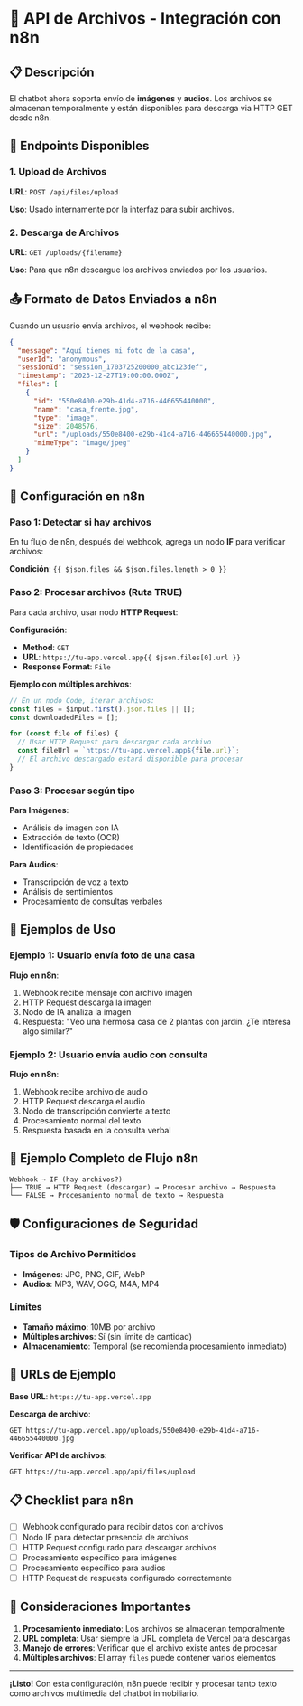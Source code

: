 # 📁 API de Archivos - Integración con n8n

## 📋 Descripción

El chatbot ahora soporta envío de **imágenes** y **audios**. Los archivos se almacenan temporalmente y están disponibles para descarga via HTTP GET desde n8n.

## 🔗 Endpoints Disponibles

### 1. Upload de Archivos
**URL**: `POST /api/files/upload`

**Uso**: Usado internamente por la interfaz para subir archivos.

### 2. Descarga de Archivos 
**URL**: `GET /uploads/{filename}`

**Uso**: Para que n8n descargue los archivos enviados por los usuarios.

## 📤 Formato de Datos Enviados a n8n

Cuando un usuario envía archivos, el webhook recibe:

```json
{
  "message": "Aquí tienes mi foto de la casa",
  "userId": "anonymous",
  "sessionId": "session_1703725200000_abc123def",
  "timestamp": "2023-12-27T19:00:00.000Z",
  "files": [
    {
      "id": "550e8400-e29b-41d4-a716-446655440000",
      "name": "casa_frente.jpg",
      "type": "image",
      "size": 2048576,
      "url": "/uploads/550e8400-e29b-41d4-a716-446655440000.jpg",
      "mimeType": "image/jpeg"
    }
  ]
}
```

## 🔧 Configuración en n8n

### Paso 1: Detectar si hay archivos

En tu flujo de n8n, después del webhook, agrega un nodo **IF** para verificar archivos:

**Condición**: `{{ $json.files && $json.files.length > 0 }}`

### Paso 2: Procesar archivos (Ruta TRUE)

Para cada archivo, usar nodo **HTTP Request**:

**Configuración**:
- **Method**: `GET`
- **URL**: `https://tu-app.vercel.app{{ $json.files[0].url }}`
- **Response Format**: `File`

**Ejemplo con múltiples archivos**:
```javascript
// En un nodo Code, iterar archivos:
const files = $input.first().json.files || [];
const downloadedFiles = [];

for (const file of files) {
  // Usar HTTP Request para descargar cada archivo
  const fileUrl = `https://tu-app.vercel.app${file.url}`;
  // El archivo descargado estará disponible para procesar
}
```

### Paso 3: Procesar según tipo

**Para Imágenes**:
- Análisis de imagen con IA
- Extracción de texto (OCR)
- Identificación de propiedades

**Para Audios**:
- Transcripción de voz a texto
- Análisis de sentimientos
- Procesamiento de consultas verbales

## 📝 Ejemplos de Uso

### Ejemplo 1: Usuario envía foto de una casa

**Flujo en n8n**:
1. Webhook recibe mensaje con archivo imagen
2. HTTP Request descarga la imagen
3. Nodo de IA analiza la imagen
4. Respuesta: "Veo una hermosa casa de 2 plantas con jardín. ¿Te interesa algo similar?"

### Ejemplo 2: Usuario envía audio con consulta

**Flujo en n8n**:
1. Webhook recibe archivo de audio
2. HTTP Request descarga el audio
3. Nodo de transcripción convierte a texto
4. Procesamiento normal del texto
5. Respuesta basada en la consulta verbal

## 🔄 Ejemplo Completo de Flujo n8n

```
Webhook → IF (hay archivos?) 
├── TRUE → HTTP Request (descargar) → Procesar archivo → Respuesta
└── FALSE → Procesamiento normal de texto → Respuesta
```

## 🛡️ Configuraciones de Seguridad

### Tipos de Archivo Permitidos
- **Imágenes**: JPG, PNG, GIF, WebP
- **Audios**: MP3, WAV, OGG, M4A, MP4

### Límites
- **Tamaño máximo**: 10MB por archivo
- **Múltiples archivos**: Sí (sin límite de cantidad)
- **Almacenamiento**: Temporal (se recomienda procesamiento inmediato)

## 🔗 URLs de Ejemplo

**Base URL**: `https://tu-app.vercel.app`

**Descarga de archivo**:
```
GET https://tu-app.vercel.app/uploads/550e8400-e29b-41d4-a716-446655440000.jpg
```

**Verificar API de archivos**:
```
GET https://tu-app.vercel.app/api/files/upload
```

## 📋 Checklist para n8n

- [ ] Webhook configurado para recibir datos con archivos
- [ ] Nodo IF para detectar presencia de archivos
- [ ] HTTP Request configurado para descargar archivos
- [ ] Procesamiento específico para imágenes
- [ ] Procesamiento específico para audios
- [ ] HTTP Request de respuesta configurado correctamente

## 🚨 Consideraciones Importantes

1. **Procesamiento inmediato**: Los archivos se almacenan temporalmente
2. **URL completa**: Usar siempre la URL completa de Vercel para descargas
3. **Manejo de errores**: Verificar que el archivo existe antes de procesar
4. **Múltiples archivos**: El array `files` puede contener varios elementos

---

**¡Listo!** Con esta configuración, n8n puede recibir y procesar tanto texto como archivos multimedia del chatbot inmobiliario. 